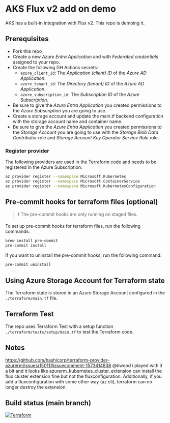 # AKS Flux v2 add on demo

AKS has a built-in integration with Flux v2. This repo is demoing it.

## Prerequisites

- Fork this repo
- Create a new _Azure Entra Application_ and with _Federated credentials_ assigned to your repo.
- Create the following GH Actions secrets:
  - `azure_client_id`: The _Application (client) ID_ of the _Azure AD Application_.
  - `azure_tenant_id`: The _Directory (tenant) ID_ of the _Azure AD Application_.
  - `azure_subscription_id`: The _Subscription ID_ of the _Azure Subscription_.
- Be sure to give the _Azure Entra Application_ you created permissions to the _Azure Subscription_ you are going to use.
- Create a storage account and update the main.tf backend configuration with the storage account name and container name.
- Be sure to give the _Azure Entra Application_ you created permissions to the _Storage Account_ you are going to use with the _Storage Blob Data Contributor_ role and _Storage Account Key Operator Service Role_ role.

### Register provider

The following providers are used in the Terraform code and needs to be registered in the Azure Subscription:

```bash
az provider register --namespace Microsoft.Kubernetes
az provider register --namespace Microsoft.ContainerService
az provider register --namespace Microsoft.KubernetesConfiguration
```

## Pre-commit hooks for terraform files (optional)

> :exclamation: The pre-commit hooks are only running on staged files.

To set up pre-commit hooks for terraform files, run the following commands:

```bash
brew install pre-commit
pre-commit install
```

If you want to uninstall the pre-commit hooks, run the following command:

```bash
pre-commit uninstall
```

## Using Azure Storage Account for Terraform state

The Terraform state is stored in an Azure Storage Account configured in the `./terraform/main.tf` file.

## Terraform Test

The repo uses Terraform Test with a setup function `./terraform/tests/setup/main.tf` to test the Terraform code.

## Notes

<https://github.com/hashicorp/terraform-provider-azurerm/issues/15011#issuecomment-1573414838>
@tiwood i played with it a bit and it looks like azurerm_kubernetes_cluster_extension can install the flux cluster extension fine but not the fluxconfiguration.
Additionally, if you add a fluxconfiguration with some other way (az cli), terraform can no longer destroy the extension.

## Build status (main branch)

[![Terraform](https://github.com/fredrkl/aks_fluxv2_demo/actions/workflows/terraform.yaml/badge.svg)](https://github.com/fredrkl/aks_fluxv2_demo/actions/workflows/terraform.yaml)
